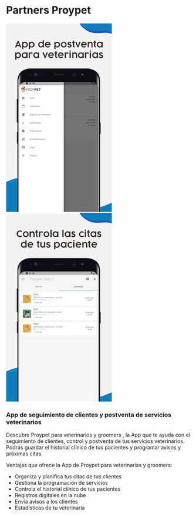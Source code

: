 # Partners Proypet

<img src="./assets/1.png" 
alt="Proypet Veterinaria" 
width="auto" 
height="512" 
/>
<img src="./assets/2.png" 
alt="Proypet Veterinaria" 
width="auto" 
height="512" 
/>

### App de seguimiento de clientes y postventa de servicios veterinarios

Descubre Proypet para veterinarios y groomers , la App que te ayuda con el seguimiento de clientes, control y postventa de tus servicios veterinarios. Podrás guardar el historial clínico de tus pacientes y programar avisos y próximas citas.

Ventajas que ofrece la App de Proypet para veterinarias y groomers:

- Organiza y planifica tus citas de tus clientes
- Gestiona la programación de servicios
- Controla el historial clínico de tus pacientes
- Registros digitales en la nube
- Envía avisos a los clientes
- Estadísticas de tu veterinaria
